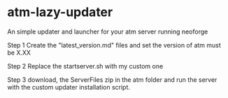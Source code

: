 # atm-lazy-updater
An simple updater and launcher for your atm server running neoforge

Step 1 Create the "latest_version.md" files and set the version of atm must be X.XX

Step 2 Replace the startserver.sh with my custom one

Step 3 download, the ServerFiles zip in the atm folder and run the server with the custom updater installation script.
